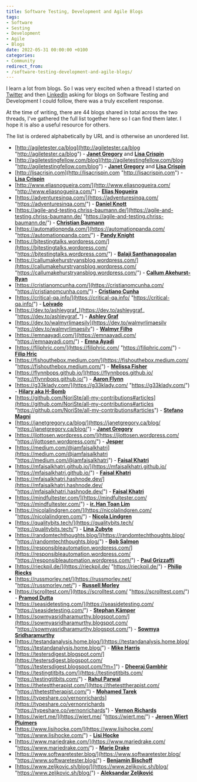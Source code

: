 ```yaml
---
title: Software Testing, Development and Agile Blogs
tags:
- Software
- Sesting
- Development
- Agile
- Blogs
date: 2022-05-31 00:00:00 +0100
categories:
- Community
redirect_from:
- /software-testing-development-and-agile-blogs/
---
```

I learn a lot from blogs. So I was very excited when a thread I started on [Twitter](https://twitter.com/FullSnackTester/status/1531181120859123714) and then [LinkedIn](https://www.linkedin.com/posts/dowenb_softwaretesting-activity-6937332208307200000-V1dP?utm_source=linkedin_share&utm_medium=member_desktop_web) asking for blogs on Software Testing and Development I could follow, there was a truly excellent response.

At the time of writing, there are 44 blogs shared in total across the two threads, I've gathered the full list together here so I can find them later. I hope it is also a useful resource for others.

The list is ordered alphabetically by URL and is otherwise an unordered list.

* [http://agiletester.ca/blog](http://agiletester.ca/blog "http://agiletester.ca/blog") - [**Janet Gregory**](https://twitter.com/janetgregoryca) and [**Lisa Crispin**](https://twitter.com/lisacrispin)
* [http://agiletestingfellow.com/blog](http://agiletestingfellow.com/blog "http://agiletestingfellow.com/blog") - [**Janet Gregory**](https://twitter.com/janetgregoryca) and [**Lisa Crispin**](https://twitter.com/lisacrispin)
*  [http://lisacrisin.com](http://lisacrispin.com "http://lisacrispin.com") - [**Lisa Crispin**](https://twitter.com/lisacrispin)
* [http://www.eliasnogueira.com/](http://www.eliasnogueira.com/ "http://www.eliasnogueira.com/") - [**Elias Nogueira**](https://twitter.com/eliasnogueira)
* [https://adventuresinqa.com/](https://adventuresinqa.com/ "https://adventuresinqa.com/") - [**Daniel Knott**](https://twitter.com/dnlkntt)
* [https://agile-and-testing.chriss-baumann.de/](https://agile-and-testing.chriss-baumann.de/ "https://agile-and-testing.chriss-baumann.de/") - [**Christian Baumann**](https://twitter.com/chrissbaumann)
*  [https://automationpnda.com/](https://automationpanda.com/ "https://automationpanda.com/") - [**Pandy Knight**](https://twitter.com/AutomationPanda)
* [https://bjtestingtalks.wordpress.com/](https://bjtestingtalks.wordpress.com/ "https://bjtestingtalks.wordpress.com/") - [**Balaji Santhanagopalan**](https://www.linkedin.com/in/balaji-santhanagopalan-82a63a108/)
* [https://callumakehurstryansblog.wordpress.com/](https://callumakehurstryansblog.wordpress.com/ "https://callumakehurstryansblog.wordpress.com/") - [**Callum Akehurst-Ryan**](https://twitter.com/CAkehurstRyan)
* [https://cristianomcunha.com/](https://cristianomcunha.com/ "https://cristianomcunha.com/") - [**Cristiano Cunha**](https://twitter.com/Melioth)
* [https://critical-qa.info/](https://critical-qa.info/ "https://critical-qa.info/") - [**Loivado**](https://twitter.com/Loivado)
* [https://dev.to/ashleygraf_](https://dev.to/ashleygraf_ "https://dev.to/ashleygraf_") - [**Ashley Graf**](https://twitter.com/ashleygraf_)
* [https://dev.to/walmyrlimaesilv](https://dev.to/walmyrlimaesilv "https://dev.to/walmyrlimaesilv") - [**Walmyr Filho**](https://twitter.com/walmyrlimaesilv)
* [https://emnaayadi.com/](https://emnaayadi.com/ "https://emnaayadi.com/") - [**Emna Ayadi**](https://twitter.com/emna__ayadi)
* [https://filiphric.com/](https://filiphric.com/ "https://filiphric.com/") - [**Filip Hric**](https://twitter.com/filip_hric)
* [https://fishouthebox.medium.com/](https://fishouthebox.medium.com/ "https://fishouthebox.medium.com/") - [**Melissa Fisher**](https://twitter.com/fishouthebox)
* [https://flynnbops.github.io/](https://flynnbops.github.io/ "https://flynnbops.github.io/") - [**Aaron Flynn**](https://twitter.com/flynnbops)
* [https://g33klady.com/](https://g33klady.com/ "https://g33klady.com/") - [**Hilary aka H-Bomb**](https://twitter.com/g33klady)
* [https://github.com/NoriSte/all-my-contributions#articles](https://github.com/NoriSte/all-my-contributions#articles "https://github.com/NoriSte/all-my-contributions#articles") - [**Stefano Magni**](https://twitter.com/NoriSte)
* [https://janetgregory.ca/blog/](https://janetgregory.ca/blog/ "https://janetgregory.ca/blog/") - [**Janet Gregory**](https://twitter.com/janetgregoryca)
* [https://jlottosen.wordpress.com/](https://jlottosen.wordpress.com/ "https://jlottosen.wordpress.com/") - [**Jesper**](https://twitter.com/jlottosen)
* [https://medium.com/@iamfaisalkhatri](https://medium.com/@iamfaisalkhatri "https://medium.com/@iamfaisalkhatri") - [**Faisal Khatri**](https://twitter.com/mfaisal_khatri)
* [https://mfaisalkhatri.github.io/](https://mfaisalkhatri.github.io/ "https://mfaisalkhatri.github.io/") - [**Faisal Khatri**](https://twitter.com/mfaisal_khatri)
* [https://mfaisalkhatri.hashnode.dev/](https://mfaisalkhatri.hashnode.dev/ "https://mfaisalkhatri.hashnode.dev/") - [**Faisal Khatri**](https://twitter.com/mfaisal_khatri)
* [https://mindfultester.com/](https://mindfultester.com/ "https://mindfultester.com/") - [**ir. Han Toan Lim**](https://twitter.com/MIndfulTester)
* [https://nicolalindgren.com/](https://nicolalindgren.com/ "https://nicolalindgren.com/") - [**Nicola Lindgren**](https://twitter.com/NicolaLindgren)
* [https://qualitybits.tech/](https://qualitybits.tech/ "https://qualitybits.tech/") - [**Lina Zubyte**](https://twitter.com/buggylina)
* [https://randomtechthoughts.blog/](https://randomtechthoughts.blog/ "https://randomtechthoughts.blog/") - [**Bob Salmon**](https://twitter.com/BobTechThoughts)
* [https://responsibleautomation.wordpress.com/](https://responsibleautomation.wordpress.com/ "https://responsibleautomation.wordpress.com/") - [**Paul Grizzaffi**](https://twitter.com/pgrizzaffi)
* [https://rieckpil.de/](https://rieckpil.de/ "https://rieckpil.de/") - [**Philip Riecks**](https://twitter.com/rieckpil)
* [https://russmorley.net/](https://russmorley.net/ "https://russmorley.net/") - [**Russell Morley**](https://www.linkedin.com/in/russell-morley/)
* [https://scrolltest.com/](https://scrolltest.com/ "https://scrolltest.com/") - [**Pramod Dutta**](https://twitter.com/itstechmode)
* [https://seasidetesting.com/](https://seasidetesting.com/ "https://seasidetesting.com/") - [**Stephan Kämper**](https://twitter.com/S_2K)
* [https://sowmyasridharamurthy.blogspot.com/](https://sowmyasridharamurthy.blogspot.com/ "https://sowmyasridharamurthy.blogspot.com/") - [**Sowmya Sridharamurthy**](https://twitter.com/Someoooww)
* [https://testandanalysis.home.blog/](https://testandanalysis.home.blog/ "https://testandanalysis.home.blog/") - [**Mike Harris**](https://twitter.com/TestAndAnalysis)
* [https://testersdigest.blogspot.com/](https://testersdigest.blogspot.com/ "https://testersdigest.blogspot.com/?m=1") - [**Dheeraj Gambhir**](https://twitter.com/dheerajgambhir)
* [https://testingtitbits.com/](https://testingtitbits.com/ "https://testingtitbits.com/") - [**Rahul Parwal**](https://twitter.com/parwalrahul)
* [https://thetesttherapist.com/](https://thetesttherapist.com/ "https://thetesttherapist.com/") - [**Mohamed Tarek**](https://twitter.com/motareksamir)
* [https://typeshare.co/vernonrichards](https://typeshare.co/vernonrichards "https://typeshare.co/vernonrichards") - [**Vernon Richards**](https://twitter.com/TesterFromLeic)
* [https://wiert.me/](https://wiert.me/ "https://wiert.me/") - [**Jeroen Wiert Pluimers**](https://twitter.com/jpluimers)
* [https://www.lisihocke.com/](https://www.lisihocke.com/ "https://www.lisihocke.com/") - [**Lisi Hocke**](https://twitter.com/lisihocke)
* [https://www.mariedrake.com/](https://www.mariedrake.com/ "https://www.mariedrake.com/") - [**Marie Drake**](https://twitter.com/mcruzdrake)
* [https://www.softwaretester.blog/](https://www.softwaretester.blog/ "https://www.softwaretester.blog/") - [**Benjamin Bischoff**](https://twitter.com/BischoffDev)
* [https://www.zeljkovic.sh/blog/](https://www.zeljkovic.sh/blog/ "https://www.zeljkovic.sh/blog/") - [**Aleksandar Zeljković**](https://twitter.com/a_zeljkovic)